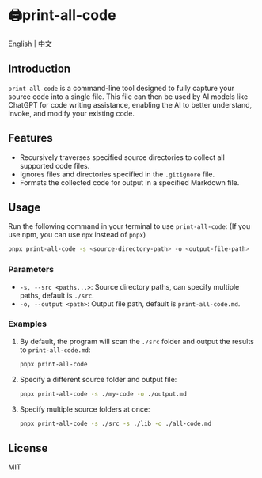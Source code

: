 # 🖨️print-all-code

[English](./README.md) | [中文](./README-zh-CN.md)

## Introduction

`print-all-code` is a command-line tool designed to fully capture your source code into a single file. This file can then be used by AI models like ChatGPT for code writing assistance, enabling the AI to better understand, invoke, and modify your existing code.

## Features

- Recursively traverses specified source directories to collect all supported code files.
- Ignores files and directories specified in the `.gitignore` file.
- Formats the collected code for output in a specified Markdown file.

## Usage

Run the following command in your terminal to use `print-all-code`:
(If you use npm, you can use `npx` instead of `pnpx`)

```bash
pnpx print-all-code -s <source-directory-path> -o <output-file-path>
```

### Parameters

- `-s, --src <paths...>`: Source directory paths, can specify multiple paths, default is `./src`.
- `-o, --output <path>`: Output file path, default is `print-all-code.md`.

### Examples

1. By default, the program will scan the `./src` folder and output the results to `print-all-code.md`:

   ```bash
   pnpx print-all-code
   ```

2. Specify a different source folder and output file:

   ```bash
   pnpx print-all-code -s ./my-code -o ./output.md
   ```

3. Specify multiple source folders at once:

   ```bash
   pnpx print-all-code -s ./src -s ./lib -o ./all-code.md
   ```

## License

MIT
